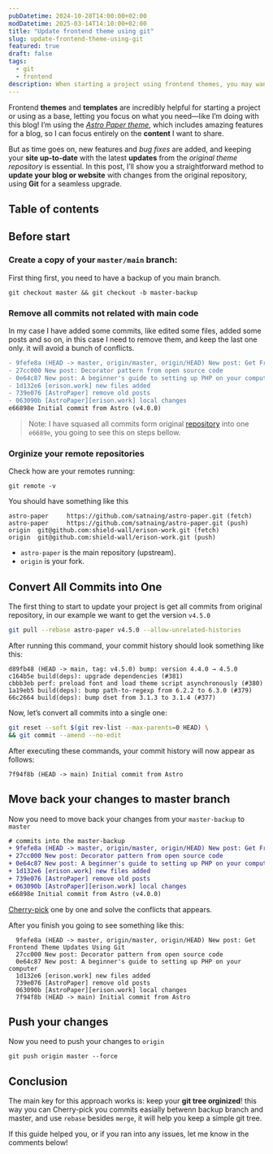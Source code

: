 ```yaml
---
pubDatetime: 2024-10-28T14:00:00+02:00
modDatetime: 2025-03-14T14:10:00+02:00
title: "Update frontend theme using git"
slug: update-frontend-theme-using-git
featured: true
draft: false
tags:
  - git
  - frontend
description: When starting a project using frontend themes, you may want to incorporate new features or bug fixes. In this article, I will provide an alternative approach to effectively manage these updates.
---
```


Frontend **themes** and **templates** are incredibly helpful for starting a project or using as a base, letting you focus on what you need—like I’m doing with this blog! I’m using the [*Astro Paper theme*][astro-paper], which includes amazing features for a blog, so I can focus entirely on the **content** I want to share.

But as time goes on, new features and *bug fixes* are added, and keeping your **site up-to-date** with the latest **updates** from the *original theme repository* is essential. In this post, I’ll show you a straightforward method to **update your blog or website** with changes from the original repository, using **Git** for a seamless upgrade.

## Table of contents

## Before start 

### Create a copy of your `master/main` branch:

First thing first, you need to have a backup of you main branch.
```
git checkout master && git checkout -b master-backup
```

### Remove all commits not related with main code

In my case I have added some commits, like edited some files, added some posts and so on, in this case I need to remove them, and keep the last one only.
it will avoid a bunch of conflicts.
```diff
- 9fefe8a (HEAD -> master, origin/master, origin/HEAD) New post: Get Frontend Theme Updates Using Git
- 27cc000 New post: Decorator pattern from open source code
- 0e64c87 New post: A beginner's guide to setting up PHP on your computer
- 1d132e6 [erison.work] new files added
- 739e076 [AstroPaper] remove old posts
- 063090b [AstroPaper][erison.work] local changes
e66898e Initial commit from Astro (v4.0.0)
```
> Note: I have squased all commits form original [repository][astro-paper-commits] into one `e6689e`, you going to see this on steps bellow.

### Orginize your remote repositories
Check how are your remotes running:
```
git remote -v
```
You should have something like this
```
astro-paper     https://github.com/satnaing/astro-paper.git (fetch)
astro-paper     https://github.com/satnaing/astro-paper.git (push)
origin  git@github.com:shield-wall/erison-work.git (fetch)
origin  git@github.com:shield-wall/erison-work.git (push)
```

- `astro-paper` is the main repository (upstream).
- `origin` is your fork.

## Convert All Commits into One

The first thing to start to update your project is get all commits from original repository, in our example we want to get the version `v4.5.0`
```bash
git pull --rebase astro-paper v4.5.0 --allow-unrelated-histories
```

After running this command, your commit history should look something like this:

    d89fb48 (HEAD -> main, tag: v4.5.0) bump: version 4.4.0 → 4.5.0
    c164b5e build(deps): upgrade dependencies (#381)
    cbbb3eb perf: preload font and load theme script asynchronously (#380)
    1a19eb5 build(deps): bump path-to-regexp from 6.2.2 to 6.3.0 (#379)
    66c2664 build(deps): bump dset from 3.1.3 to 3.1.4 (#377)

Now, let’s convert all commits into a single one:
```bash
git reset --soft $(git rev-list --max-parents=0 HEAD) \
&& git commit --amend --no-edit
```
After executing these commands, your commit history will now appear as follows:

    7f94f8b (HEAD -> main) Initial commit from Astro

## Move back your changes to master branch

Now you need to move back your changes from your `master-backup` to `master`
```diff
# commits into the master-backup
+ 9fefe8a (HEAD -> master, origin/master, origin/HEAD) New post: Get Frontend Theme Updates Using Git
+ 27cc000 New post: Decorator pattern from open source code
+ 0e64c87 New post: A beginner's guide to setting up PHP on your computer
+ 1d132e6 [erison.work] new files added
+ 739e076 [AstroPaper] remove old posts
+ 063090b [AstroPaper][erison.work] local changes
e66898e Initial commit from Astro (v4.0.0)
```
[Cherry-pick][git-cherry-pick] one by one and solve the conflicts that appears.

After you finish you going to see something like this:
```
  9fefe8a (HEAD -> master, origin/master, origin/HEAD) New post: Get Frontend Theme Updates Using Git
  27cc000 New post: Decorator pattern from open source code
  0e64c87 New post: A beginner's guide to setting up PHP on your computer
  1d132e6 [erison.work] new files added
  739e076 [AstroPaper] remove old posts
  063090b [AstroPaper][erison.work] local changes
  7f94f8b (HEAD -> main) Initial commit from Astro
```
## Push your changes

Now you need to push your changes to `origin`
```
git push origin master --force
```
## Conclusion

The main key for this approach works is: keep your **git tree orginized**! this way you can Cherry-pick you commits easially betwenn backup branch and master, and use `rebase` besides `merge`, it will help you keep a simple  git tree.

If this guide helped you, or if you ran into any issues, let me know in the comments below!

[astro-paper]: https://github.com/satnaing/astro-paper
[astro-paper-commits]: https://github.com/satnaing/astro-paper/commits/main/
[git-cherry-pick]: https://git-scm.com/docs/git-cherry-pick
